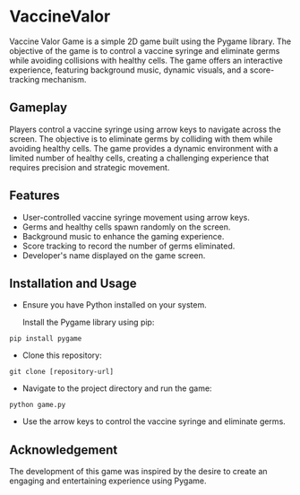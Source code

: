 
# VaccineValor
Vaccine Valor Game is a simple 2D game built using the Pygame library. The objective of the game is to control a vaccine syringe and eliminate germs while avoiding collisions with healthy cells. The game offers an interactive experience, featuring background music, dynamic visuals, and a score-tracking mechanism.

## Gameplay

Players control a vaccine syringe using arrow keys to navigate across the screen. The objective is to eliminate germs by colliding with them while avoiding healthy cells. The game provides a dynamic environment with a limited number of healthy cells, creating a challenging experience that requires precision and strategic movement.

## Features

- User-controlled vaccine syringe movement using arrow keys.
- Germs and healthy cells spawn randomly on the screen.
- Background music to enhance the gaming experience.
- Score tracking to record the number of germs eliminated.
- Developer's name displayed on the game screen.

## Installation and Usage

- Ensure you have Python installed on your system.

    Install the Pygame library using pip:

```
pip install pygame
```
- Clone this repository:

```
git clone [repository-url]
```

- Navigate to the project directory and run the game:

```
python game.py
```

- Use the arrow keys to control the vaccine syringe and eliminate germs.

## Acknowledgement


The development of this game was inspired by the desire to create an engaging and entertaining experience using Pygame.



